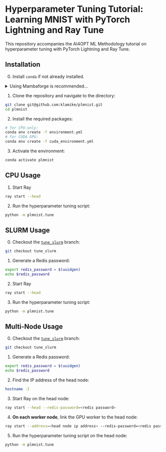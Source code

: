 # Hyperparameter Tuning Tutorial: Learning MNIST with PyTorch Lightning and Ray Tune

This repository accompanies the AI4OPT ML Methodology tutorial on hyperparameter tuning with PyTorch Lightning and Ray Tune.

## Installation

0. Install `conda` if not already installed.
<details><summary>Using Mambaforge is recommended...</summary>

___
First download the appropriate installer script for your system:

| OS      | Architecture          | Download  |
| --------|-----------------------|-----------|
| Linux   | x86_64 (amd64)        | [Mambaforge-Linux-x86_64](https://github.com/conda-forge/miniforge/releases/latest/download/Mambaforge-Linux-x86_64.sh) |
| Linux   | aarch64 (arm64)       | [Mambaforge-Linux-aarch64](https://github.com/conda-forge/miniforge/releases/latest/download/Mambaforge-Linux-aarch64.sh) |
| Linux   | ppc64le (POWER8/9)    | [Mambaforge-Linux-ppc64le](https://github.com/conda-forge/miniforge/releases/latest/download/Mambaforge-Linux-ppc64le.sh) |
| OS X    | x86_64                | [Mambaforge-MacOSX-x86_64](https://github.com/conda-forge/miniforge/releases/latest/download/Mambaforge-MacOSX-x86_64.sh) |
| OS X    | arm64 (Apple Silicon) | [Mambaforge-MacOSX-arm64](https://github.com/conda-forge/miniforge/releases/latest/download/Mambaforge-MacOSX-arm64.sh) |
| Windows | x86_64                | [Mambaforge-Windows-x86_64](https://github.com/conda-forge/miniforge/releases/latest/download/Mambaforge-Windows-x86_64.exe) |

Then run the installer script and follow the instructions:
```bash
bash <full/path/to/script>
```

In the commands below, replace `conda env create` with `mamba env create` for faster package installation.
___
</details>

1. Clone the repository and navigate to the directory:
```bash
git clone git@github.com:klamike/plmnist.git
cd plmnist
```

2. Install the required packages:
```bash
# for CPU-only:
conda env create -f environment.yml
# for CUDA GPU:
conda env create -f cuda_environment.yml
```

3. Activate the environment:
```bash
conda activate plmnist
```

## CPU Usage

1. Start Ray
```bash
ray start --head
```

2. Run the hyperparameter tuning script:
```bash
python -m plmnist.tune
```

## SLURM Usage

0. Checkout the [`tune_slurm`](https://github.com/klamike/plmnist/tree/tune_slurm) branch:
```bash
git checkout tune_slurm
```

1. Generate a Redis password:
```bash
export redis_password = $(uuidgen)
echo $redis_password
```

2. Start Ray
```bash
ray start --head
```

3. Run the hyperparameter tuning script:
```bash
python -m plmnist.tune
```


## Multi-Node Usage

0. Checkout the [`tune_slurm`](https://github.com/klamike/plmnist/tree/tune_slurm) branch:
```bash
git checkout tune_slurm
```

1. Generate a Redis password:
```bash
export redis_password = $(uuidgen)
echo $redis_password
```

2. Find the IP address of the head node:
```bash
hostname -I
```

3. Start Ray on the head node:
```bash
ray start --head --redis-password=<redis password>
```

4. **On each worker node**, link the GPU worker to the head node:
```bash
ray start --address=<head node ip address> --redis-password=<redis password>
```

5. Run the hyperparameter tuning script on the head node:
```bash
python -m plmnist.tune
```